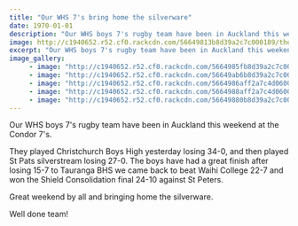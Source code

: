 ```yaml
---
title: "Our WHS 7's bring home the silverware"
date: 1970-01-01
description: "Our WHS boys 7's rugby team have been in Auckland this weekend at the Condor 7's."
image: http://c1940652.r52.cf0.rackcdn.com/56649813b8d39a2c7c000189/the-cup.jpg
excerpt: "Our WHS boys 7's rugby team have been in Auckland this weekend at the Condor 7's."
image_gallery:
     - image: "http://c1940652.r52.cf0.rackcdn.com/5664985fb8d39a2c7c00018b/Action-shot-from-Condors-facebook-site-WHS.jpg"
     - image: "http://c1940652.r52.cf0.rackcdn.com/56649ab6b8d39a2c7c000193/passing.jpg"
     - image: "http://c1940652.r52.cf0.rackcdn.com/5664986aff2a7c4d0600018b/running.jpg"
     - image: "http://c1940652.r52.cf0.rackcdn.com/5664988aff2a7c4d0600018d/scrum.jpg"
     - image: "http://c1940652.r52.cf0.rackcdn.com/56649880b8d39a2c7c00018d/scrum-1.jpg"
---
```


<p><span>Our WHS boys 7's rugby team have been in Auckland this weekend at the Condor 7's.</span></p>
<p><span>They played Christchurch Boys High yesterday losing 34-0, and then played St Pats silverstream losing 27-0. The boys have had a great finish after losing 15-7 to Tauranga BHS we came back to beat Waihi College 22-7 and won the Shield Consolidation final 24-10 against St Peters. </span></p>
<p><span>Great weekend by all and bringing home the silverware.</span></p>
<p><span>Well done team!</span></p>
<p><span><br /></span></p>

